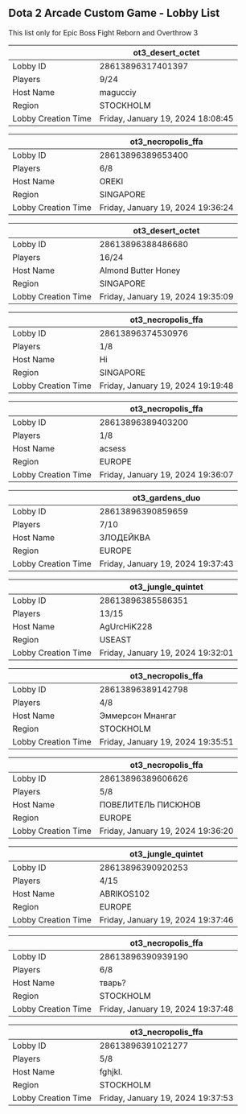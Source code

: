 ## Dota 2 Arcade Custom Game - Lobby List

This list only for Epic Boss Fight Reborn and Overthrow 3

|  | ot3_desert_octet |
| ------ | ------ |
| Lobby ID | 28613896317401397 |
| Players | 9/24 |
| Host Name | magucciy |
| Region | STOCKHOLM |
| Lobby Creation Time | Friday, January 19, 2024 18:08:45 |


|  | ot3_necropolis_ffa |
| ------ | ------ |
| Lobby ID | 28613896389653400 |
| Players | 6/8 |
| Host Name | OREKI |
| Region | SINGAPORE |
| Lobby Creation Time | Friday, January 19, 2024 19:36:24 |


|  | ot3_desert_octet |
| ------ | ------ |
| Lobby ID | 28613896388486680 |
| Players | 16/24 |
| Host Name | Almond Butter Honey |
| Region | SINGAPORE |
| Lobby Creation Time | Friday, January 19, 2024 19:35:09 |


|  | ot3_necropolis_ffa |
| ------ | ------ |
| Lobby ID | 28613896374530976 |
| Players | 1/8 |
| Host Name | Hi |
| Region | SINGAPORE |
| Lobby Creation Time | Friday, January 19, 2024 19:19:48 |


|  | ot3_necropolis_ffa |
| ------ | ------ |
| Lobby ID | 28613896389403200 |
| Players | 1/8 |
| Host Name | acsess |
| Region | EUROPE |
| Lobby Creation Time | Friday, January 19, 2024 19:36:07 |


|  | ot3_gardens_duo |
| ------ | ------ |
| Lobby ID | 28613896390859659 |
| Players | 7/10 |
| Host Name | ЗЛОДЕЙКВА |
| Region | EUROPE |
| Lobby Creation Time | Friday, January 19, 2024 19:37:43 |


|  | ot3_jungle_quintet |
| ------ | ------ |
| Lobby ID | 28613896385586351 |
| Players | 13/15 |
| Host Name | AgUrcHiK228 |
| Region | USEAST |
| Lobby Creation Time | Friday, January 19, 2024 19:32:01 |


|  | ot3_necropolis_ffa |
| ------ | ------ |
| Lobby ID | 28613896389142798 |
| Players | 4/8 |
| Host Name | Эммерсон Мнангаг |
| Region | STOCKHOLM |
| Lobby Creation Time | Friday, January 19, 2024 19:35:51 |


|  | ot3_necropolis_ffa |
| ------ | ------ |
| Lobby ID | 28613896389606626 |
| Players | 5/8 |
| Host Name | ПОВЕЛИТЕЛЬ ПИСЮНОВ |
| Region | EUROPE |
| Lobby Creation Time | Friday, January 19, 2024 19:36:20 |


|  | ot3_jungle_quintet |
| ------ | ------ |
| Lobby ID | 28613896390920253 |
| Players | 4/15 |
| Host Name | ABRIKOS102 |
| Region | EUROPE |
| Lobby Creation Time | Friday, January 19, 2024 19:37:46 |


|  | ot3_necropolis_ffa |
| ------ | ------ |
| Lobby ID | 28613896390939190 |
| Players | 6/8 |
| Host Name | тварь? |
| Region | STOCKHOLM |
| Lobby Creation Time | Friday, January 19, 2024 19:37:48 |


|  | ot3_necropolis_ffa |
| ------ | ------ |
| Lobby ID | 28613896391021277 |
| Players | 5/8 |
| Host Name | fghjkl. |
| Region | STOCKHOLM |
| Lobby Creation Time | Friday, January 19, 2024 19:37:53 |


